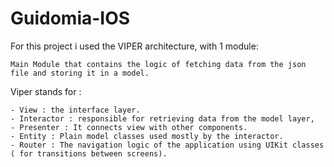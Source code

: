 # Guidomia-IOS

For this project i used the VIPER architecture, with 1 module:

    Main Module that contains the logic of fetching data from the json file and storing it in a model.
    
Viper stands for : 
    
    - View : the interface layer.
    - Interactor : responsible for retrieving data from the model layer,
    - Presenter : It connects view with other components.
    - Entity : Plain model classes used mostly by the interactor.
    - Router : The navigation logic of the application using UIKit classes ( for transitions between screens).

